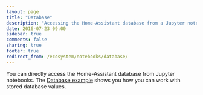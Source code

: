 ```yaml
---
layout: page
title: "Database"
description: "Accessing the Home-Assistant database from a Jupyter notebook."
date: 2016-07-23 09:00
sidebar: true
comments: false
sharing: true
footer: true
redirect_from: /ecosystem/notebooks/database/
---
```


You can directly access the Home-Assistant database from Jupyter notebooks. The [Database example](http://nbviewer.jupyter.org/github/home-assistant/home-assistant-notebooks/blob/master/other/database-examples.ipynb) shows you how you can work with stored database values.
